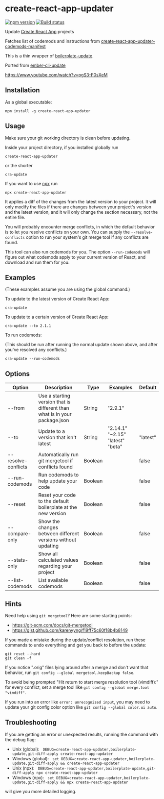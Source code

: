# create-react-app-updater

[![npm version](https://badge.fury.io/js/create-react-app-updater.svg)](https://badge.fury.io/js/create-react-app-updater)
[![Build status](https://ci.appveyor.com/api/projects/status/y8ua3584brlpcrpb/branch/main?svg=true)](https://ci.appveyor.com/project/kellyselden/create-react-app-updater/branch/main)

Update [Create React App](https://facebook.github.io/create-react-app/) projects

Fetches list of codemods and instructions from [create-react-app-updater-codemods-manifest](https://github.com/kellyselden/create-react-app-updater-codemods-manifest)

This is a thin wrapper of [boilerplate-update](https://github.com/kellyselden/boilerplate-update).

Ported from [ember-cli-update](https://github.com/ember-cli/ember-cli-update)

https://www.youtube.com/watch?v=pgS3-F0sXeM

## Installation

As a global executable:

`npm install -g create-react-app-updater`

## Usage

Make sure your git working directory is clean before updating.

Inside your project directory, if you installed globally run

`create-react-app-updater`

or the shorter

`cra-update`

If you want to use [npx](https://www.npmjs.com/package/npx) run

`npx create-react-app-updater`

It applies a diff of the changes from the latest version to your project. It will only modify the files if there are changes between your project's version and the latest version, and it will only change the section necessary, not the entire file.

You will probably encounter merge conflicts, in which the default behavior is to let you resolve conflicts on your own. You can supply the `--resolve-conflicts` option to run your system's git merge tool if any conflicts are found.

This tool can also run codemods for you. The option `--run-codemods` will figure out what codemods apply to your current version of React, and download and run them for you.

## Examples

(These examples assume you are using the global command.)

To update to the latest version of Create React App:

```
cra-update
```

To update to a certain version of Create React App:

```
cra-update --to 2.1.1
```

To run codemods:

(This should be run after running the normal update shown above, and after you've resolved any conflicts.)

```
cra-update --run-codemods
```

## Options

| Option | Description | Type | Examples | Default |
|---|---|---|---|---|
| --from | Use a starting version that is different than what is in your package.json | String | "2.9.1" | |
| --to | Update to a version that isn\'t latest | String | "2.14.1" "~2.15" "latest" "beta" | "latest" |
| --resolve-conflicts | Automatically run git mergetool if conflicts found | Boolean | | false |
| --run-codemods | Run codemods to help update your code | Boolean | | false |
| --reset | Reset your code to the default boilerplate at the new version | Boolean | | false |
| --compare-only | Show the changes between different versions without updating | Boolean | | false |
| --stats-only | Show all calculated values regarding your project | Boolean | | false |
| --list-codemods | List available codemods | Boolean | | false |

## Hints

Need help using `git mergetool`? Here are some starting points:

* https://git-scm.com/docs/git-mergetool
* https://gist.github.com/karenyyng/f19ff75c60f18b4b8149

If you made a mistake during the update/conflict resolution, run these commands to undo everything and get you back to before the update:

```
git reset --hard
git clean -f
```

If you notice ".orig" files lying around after a merge and don't want that behavior, run `git config --global mergetool.keepBackup false`.

To avoid being prompted "Hit return to start merge resolution tool (vimdiff):" for every conflict, set a merge tool like `git config --global merge.tool "vimdiff"`.

If you run into an error like `error: unrecognized input`, you may need to update your git config color option like `git config --global color.ui auto`.

## Troubleshooting

If you are getting an error or unexpected results, running the command with the debug flag:

* Unix (global):&nbsp;&nbsp;&nbsp;`DEBUG=create-react-app-updater,boilerplate-update,git-diff-apply create-react-app-updater`
* Windows (global):&nbsp;&nbsp;&nbsp;`set DEBUG=create-react-app-updater,boilerplate-update,git-diff-apply && create-react-app-updater`
* Unix (npx):&nbsp;&nbsp;&nbsp;`DEBUG=create-react-app-updater,boilerplate-update,git-diff-apply npx create-react-app-updater`
* Windows (npx):&nbsp;&nbsp;&nbsp;`set DEBUG=create-react-app-updater,boilerplate-update,git-diff-apply && npx create-react-app-updater`

will give you more detailed logging.
